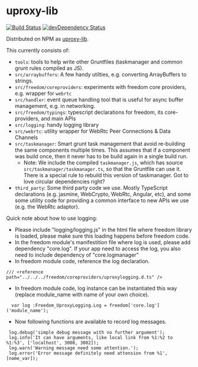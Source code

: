 # uproxy-lib

[![Build Status](https://travis-ci.org/uProxy/uproxy-lib.svg?branch=master)](https://travis-ci.org/uProxy/uproxy-lib) [![devDependency Status](https://david-dm.org/uProxy/uproxy-lib/dev-status.svg)](https://david-dm.org/uProxy/uproxy-lib#info=devDependencies)

Distributed on NPM as [uproxy-lib](https://www.npmjs.org/package/uproxy-lib).

This currently consists of:

 * `tools`: tools to help write other Gruntfiles (taskmanager and common grunt rules compiled as JS).
 * `src/arraybuffers`: A few handy utilties, e.g. converting ArrayBuffers to strings.
 * `src/freedom/coreproviders`: experiments with freedom core providers, e.g. wrapper for `webrtc`
 * `src/handler`: event queue handling tool that is useful for async buffer management, e.g. in networking.
 * `src/freedom/typings`: typescript declarations for freedom, its core-providers, and main APIs
 * `src/logging`: handy logging library
 * `src/webrtc`: utility wrapper for WebRtc Peer Connections & Data Channels
 * `src/taskmanager`: Smart grunt task management that avoid re-building the same components multiple times. This assumes that if a component was build once, then it never has to be build again in a single build run.
   * Note: We include the compiled `taskmanager.js`, which has source `src/taskmanager/taskmanager.ts`, so that the Gruntfile can use it. There is a special rule to rebuild this version of taskmanager. Got to love circular dependencies right?
 * `third_party`: Some third party code we use. Mostly TypeScript declarations (e.g. jasmine, WebCrypto, WebRtc, Angular, etc), and some some utility code for providing a common interface to new APIs we use (e.g. the WebRtc adaptor).


Quick note about how to use logging:

* Please include "logging/logging.js" in the html file where freedom library is loaded, please make sure this loading happens before freedom code.
* In the freedom module's manifestition file where log is used, please add dependency "core.log". If your app need to access the log, you also need to include dependency of "core.logmanager"
* In freedom module code, reference the log declaration.
```
/// <reference path="../../../freedom/coreproviders/uproxylogging.d.ts" />
```
* In freedom module code, log instance can be instantiated this way (replace module_name with name of your own choice). 
```
  var log :Freedom_UproxyLogging.Log = freedom['core.log']('module_name');
```
* Now following functions are available to record log messages. 
```
 log.debug('simple debug message with no further argument');
 log.info('It can have arguments, like local link from %1:%2 to %1:%3', ['localhost', 3000, 3002]);
 log.warn('Warning message need some attention.');
 log.error('Error message definitely need attension from %1', [name_var]);
```